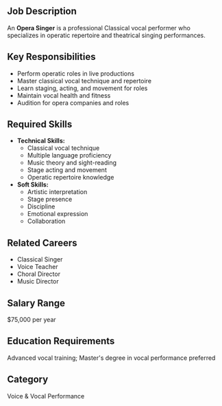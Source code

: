 ## Job Description
An **Opera Singer** is a professional Classical vocal performer who specializes in operatic repertoire and theatrical singing performances.

## Key Responsibilities
- Perform operatic roles in live productions
- Master classical vocal technique and repertoire
- Learn staging, acting, and movement for roles
- Maintain vocal health and fitness
- Audition for opera companies and roles

## Required Skills
- **Technical Skills:**
  - Classical vocal technique
  - Multiple language proficiency
  - Music theory and sight-reading
  - Stage acting and movement
  - Operatic repertoire knowledge
- **Soft Skills:**
  - Artistic interpretation
  - Stage presence
  - Discipline
  - Emotional expression
  - Collaboration

## Related Careers
- Classical Singer
- Voice Teacher
- Choral Director
- Music Director

## Salary Range
$75,000 per year

## Education Requirements
Advanced vocal training; Master's degree in vocal performance preferred

## Category
Voice & Vocal Performance
